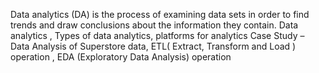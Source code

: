 Data analytics (DA) is the process of examining data sets in order to find trends and draw conclusions about the information they contain.
Data analytics , Types of data analytics, platforms for analytics
Case Study – Data Analysis of Superstore data, ETL( Extract, Transform and Load ) operation , EDA (Exploratory Data Analysis) operation
